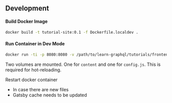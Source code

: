 ## Development

#### Build Docker Image
```bash
docker build -t tutorial-site:0.1 -f Dockerfile.localdev .
```

#### Run Container in Dev Mode

```bash
docker run -ti -p 8080:8080 -v /path/to/learn-graphql/tutorials/frontend/vue-apollo/tutorial-site/content:/gatsby-gitbook-starter/content -v /path/to/learn-graphql/tutorials/frontend/vue-apollo/tutorial-site/config.js:/gatsby-gitbook-starter/config.js tutorial-site:0.1
```

Two volumes are mounted. One for `content` and one for `config.js`. This is required for hot-reloading. 

Restart docker container
- In case there are new files
- Gatsby cache needs to be updated
